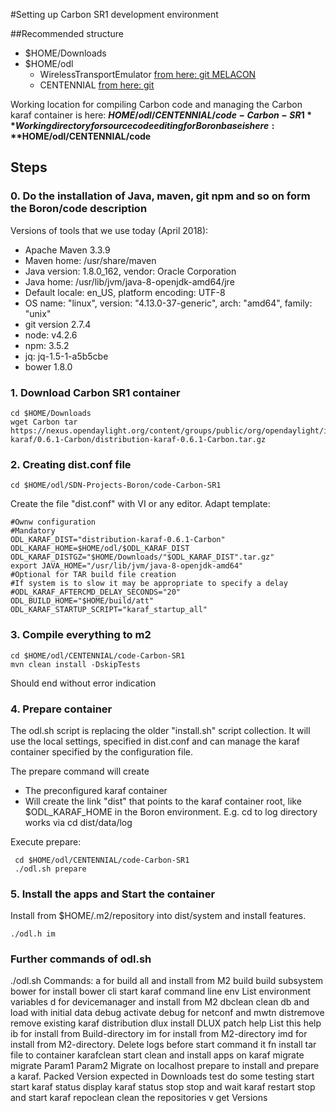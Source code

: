#Setting up Carbon SR1 development environment

##Recommended structure
   - $HOME/Downloads
   - $HOME/odl
      - WirelessTransportEmulator [from here: git MELACON](https://github.com/Melacon/WirelessTransportEmulator.git)
      - CENTENNIAL [from here: git](https://github.com/OpenNetworkingFoundation/CENTENNIAL.git)


Working location for compiling Carbon code and managing the Carbon karaf container is here: **$HOME/odl/CENTENNIAL/code-Carbon-SR1**
Working directory for source code editing for Boron base is here: **$HOME/odl/CENTENNIAL/code**

## Steps
### 0. Do the installation of Java, maven, git npm and so on form the Boron/code description

Versions of tools that we use today (April 2018):
  - Apache Maven 3.3.9
  - Maven home: /usr/share/maven
  - Java version: 1.8.0_162, vendor: Oracle Corporation
  - Java home: /usr/lib/jvm/java-8-openjdk-amd64/jre
  - Default locale: en_US, platform encoding: UTF-8
  - OS name: "linux", version: "4.13.0-37-generic", arch: "amd64", family: "unix"
  - git version 2.7.4
  - node: v4.2.6
  - npm: 3.5.2
  - jq: jq-1.5-1-a5b5cbe
  - bower 1.8.0


### 1. Download Carbon SR1 container


    cd $HOME/Downloads
    wget Carbon tar https://nexus.opendaylight.org/content/groups/public/org/opendaylight/integration/distribution-karaf/0.6.1-Carbon/distribution-karaf-0.6.1-Carbon.tar.gz

### 2. Creating dist.conf file

    cd $HOME/odl/SDN-Projects-Boron/code-Carbon-SR1

Create the file "dist.conf" with VI or any editor. Adapt template:

    #Ownw configuration
    #Mandatory
    ODL_KARAF_DIST="distribution-karaf-0.6.1-Carbon"
    ODL_KARAF_HOME=$HOME/odl/$ODL_KARAF_DIST
    ODL_KARAF_DISTGZ="$HOME/Downloads/"$ODL_KARAF_DIST".tar.gz"
    export JAVA_HOME="/usr/lib/jvm/java-8-openjdk-amd64"
    #Optional for TAR build file creation
    #If system is to slow it may be appropriate to specify a delay
    #ODL_KARAF_AFTERCMD_DELAY_SECONDS="20"
    ODL_BUILD_HOME="$HOME/build/att"
    ODL_KARAF_STARTUP_SCRIPT="karaf_startup_all"


### 3. Compile everything to m2

    cd $HOME/odl/CENTENNIAL/code-Carbon-SR1
    mvn clean install -DskipTests

Should end without error indication

### 4. Prepare container

The odl.sh script is replacing the older "install.sh" script collection. It will use the local settings, specified in dist.conf and can manage the karaf container specified by the configuration file.

The prepare command will create
   - The preconfigured karaf container
   - Will create the link "dist" that points to the karaf container root, like $ODL_KARAF_HOME in the Boron environment.
     E.g. cd to log directory works via cd dist/data/log

Execute prepare:

     cd $HOME/odl/CENTENNIAL/code-Carbon-SR1
     ./odl.sh prepare

### 5. Install the apps and Start the container

Install from $HOME/.m2/repository into dist/system and install features.

    ./odl.h im


### Further commands of odl.sh

./odl.sh Commands:
 a           for build all and install from M2
 build       build subsystem
 bower       for install bower
 cli         start karaf command line
 env         List environment variables
 d           for devicemanager and install from M2
 dbclean     clean db and load with initial data
 debug       activate debug for netconf and mwtn
 distremove  remove existing karaf distribution
 dlux        install DLUX patch
 help        List this help
 ib          for install from Build-directory
 im          for install from M2-directory
 imd         for install from M2-directory. Delete logs before start command
 it fn       install tar file to container
 karafclean  start clean and install apps on karaf
 migrate     migrate Param1 Param2 Migrate on localhost
 prepare     to install and prepare a karaf. Packed Version expected in Downloads
 test        do some testing
 start       start karaf
 status      display karaf status
 stop        stop and wait karaf
 restart     stop and start karaf
 repoclean   clean the repositories
 v           get Versions



